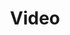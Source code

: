 ---
# This topic lives at
# https://digital.gov/topics/video

slug: "video"

# Topic Title
title: "Video"

# description — keep it short and clear
summary: ""


# Weight
weight: 2

# For more information on managing topics,
# see https://github.com/GSA/digitalgov.gov/wiki
---
